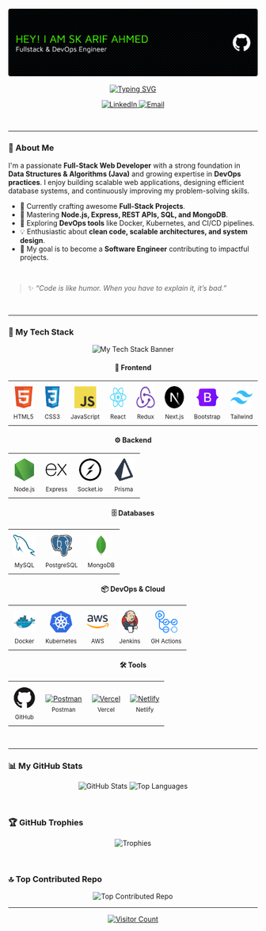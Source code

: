 <p align="center">
  <img src="./github-header-banner.png" alt="Header Banner">
</p>

<p align="center">
  <a href="https://git.io/typing-svg"><img src="https://readme-typing-svg.herokuapp.com?font=Fira+Code&size=28&pause=1000&color=61DAFB&center=true&vCenter=true&width=435&lines=Hi+there%2C+I'm+Sk+Arif+Ahmed+%F0%9F%91%8B;A+passionate+Full-Stack+Developer;A+Java+%26+DSA+Enthusiast;A+lifelong+learner." alt="Typing SVG"></a>
</p>

<p align="center">
  <a href="https://linkedin.com/in/skarifahmed" target="_blank">
    <img src="https://img.shields.io/badge/LinkedIn-%230077B5.svg?style=for-the-badge&logo=linkedin&logoColor=white" alt="LinkedIn">
  </a>
  <a href="mailto:skarifahmedofficial@gmail.com" target="_blank">
    <img src="https://img.shields.io/badge/Email-D14836?style=for-the-badge&logo=gmail&logoColor=white" alt="Email">
  </a>
</p>

<br>

---

### 💫 About Me

I'm a passionate **Full-Stack Web Developer** with a strong foundation in **Data Structures & Algorithms (Java)** and growing expertise in **DevOps practices**. I enjoy building scalable web applications, designing efficient database systems, and continuously improving my problem-solving skills.

- 🔭 Currently crafting awesome **Full-Stack Projects**.
- 🌱 Mastering **Node.js, Express, REST APIs, SQL, and MongoDB**.
- 🚀 Exploring **DevOps tools** like Docker, Kubernetes, and CI/CD pipelines.
- 💡 Enthusiastic about **clean code, scalable architectures, and system design**.
- 🎯 My goal is to become a **Software Engineer** contributing to impactful projects.

<br>

> ✨ *“Code is like humor. When you have to explain it, it’s bad.”*

<br>

---

### 🚀 My Tech Stack

<p align="center">
  <img src="https://i.imgur.com/gK2a5kP.png" alt="My Tech Stack Banner">
</p>

<div align="center">

<h4>🎨 Frontend</h4>
<table align="center">
  <tr align="center">
    <td align="center" style="padding: 10px;">
      <a href="https://developer.mozilla.org/en-US/docs/Web/HTML" target="_blank">
        <img src="https://raw.githubusercontent.com/devicons/devicon/master/icons/html5/html5-original.svg" width="45" height="45" alt="HTML5" />
      </a><br><sub>HTML5</sub>
    </td>
    <td align="center" style="padding: 10px;">
      <a href="https://developer.mozilla.org/en-US/docs/Web/CSS" target="_blank">
        <img src="https://raw.githubusercontent.com/devicons/devicon/master/icons/css3/css3-original.svg" width="45" height="45" alt="CSS3" />
      </a><br><sub>CSS3</sub>
    </td>
    <td align="center" style="padding: 10px;">
      <a href="https://www.javascript.com/" target="_blank">
        <img src="https://raw.githubusercontent.com/devicons/devicon/master/icons/javascript/javascript-original.svg" width="45" height="45" alt="JavaScript" />
      </a><br><sub>JavaScript</sub>
    </td>
    <td align="center" style="padding: 10px;">
      <a href="https://react.dev/" target="_blank">
        <img src="https://raw.githubusercontent.com/devicons/devicon/master/icons/react/react-original.svg" width="45" height="45" alt="React" />
      </a><br><sub>React</sub>
    </td>
    <td align="center" style="padding: 10px;">
      <a href="https://redux.js.org/" target="_blank">
        <img src="https://raw.githubusercontent.com/devicons/devicon/master/icons/redux/redux-original.svg" width="45" height="45" alt="Redux" />
      </a><br><sub>Redux</sub>
    </td>
    <td align="center" style="padding: 10px;">
      <a href="https://nextjs.org/" target="_blank">
        <img src="https://raw.githubusercontent.com/devicons/devicon/master/icons/nextjs/nextjs-original.svg" width="45" height="45" alt="Next.js" style="background-color: white; border-radius: 50%;"/>
      </a><br><sub>Next.js</sub>
    </td>
    <td align="center" style="padding: 10px;">
      <a href="https://getbootstrap.com/" target="_blank">
        <img src="https://raw.githubusercontent.com/devicons/devicon/master/icons/bootstrap/bootstrap-original.svg" width="45" height="45" alt="Bootstrap" />
      </a><br><sub>Bootstrap</sub>
    </td>
    <td align="center" style="padding: 10px;">
      <a href="https://tailwindcss.com/" target="_blank">
        <img src="https://raw.githubusercontent.com/devicons/devicon/master/icons/tailwindcss/tailwindcss-plain.svg" width="45" height="45" alt="Tailwind CSS" />
      </a><br><sub>Tailwind</sub>
    </td>
  </tr>
</table>

<h4>⚙️ Backend</h4>
<table align="center">
  <tr align="center">
    <td align="center" style="padding: 10px;">
      <a href="https://nodejs.org/" target="_blank">
        <img src="https://raw.githubusercontent.com/devicons/devicon/master/icons/nodejs/nodejs-original.svg" width="45" height="45" alt="Node.js" />
      </a><br><sub>Node.js</sub>
    </td>
    <td align="center" style="padding: 10px;">
      <a href="https://expressjs.com/" target="_blank">
        <img src="https://raw.githubusercontent.com/devicons/devicon/master/icons/express/express-original.svg" width="45" height="45" alt="Express" style="background-color: white; border-radius: 50%;"/>
      </a><br><sub>Express</sub>
    </td>
    <td align="center" style="padding: 10px;">
      <a href="https://socket.io/" target="_blank">
        <img src="https://raw.githubusercontent.com/devicons/devicon/master/icons/socketio/socketio-original.svg" width="45" height="45" alt="Socket.io" style="background-color: white; border-radius: 50%;"/>
      </a><br><sub>Socket.io</sub>
    </td>
    <td align="center" style="padding: 10px;">
      <a href="https://www.prisma.io/" target="_blank">
        <img src="https://raw.githubusercontent.com/devicons/devicon/master/icons/prisma/prisma-original.svg" width="45" height="45" alt="Prisma" />
      </a><br><sub>Prisma</sub>
    </td>
  </tr>
</table>

<h4>🗄️ Databases</h4>
<table align="center">
  <tr align="center">
    <td align="center" style="padding: 10px;">
      <a href="https://www.mysql.com/" target="_blank">
        <img src="https://raw.githubusercontent.com/devicons/devicon/master/icons/mysql/mysql-original.svg" width="45" height="45" alt="MySQL" />
      </a><br><sub>MySQL</sub>
    </td>
    <td align="center" style="padding: 10px;">
      <a href="https://www.postgresql.org/" target="_blank">
        <img src="https://raw.githubusercontent.com/devicons/devicon/master/icons/postgresql/postgresql-original.svg" width="45" height="45" alt="PostgreSQL" />
      </a><br><sub>PostgreSQL</sub>
    </td>
    <td align="center" style="padding: 10px;">
      <a href="https://www.mongodb.com/" target="_blank">
        <img src="https://raw.githubusercontent.com/devicons/devicon/master/icons/mongodb/mongodb-original.svg" width="45" height="45" alt="MongoDB" />
      </a><br><sub>MongoDB</sub>
    </td>
  </tr>
</table>

<h4>📦 DevOps & Cloud</h4>
<table align="center">
  <tr align="center">
    <td align="center" style="padding: 10px;">
      <a href="https://www.docker.com/" target="_blank">
        <img src="https://raw.githubusercontent.com/devicons/devicon/master/icons/docker/docker-original.svg" width="45" height="45" alt="Docker" />
      </a><br><sub>Docker</sub>
    </td>
    <td align="center" style="padding: 10px;">
      <a href="https://kubernetes.io/" target="_blank">
        <img src="https://raw.githubusercontent.com/devicons/devicon/master/icons/kubernetes/kubernetes-plain.svg" width="45" height="45" alt="Kubernetes" />
      </a><br><sub>Kubernetes</sub>
    </td>
    <td align="center" style="padding: 10px;">
      <a href="https://aws.amazon.com/" target="_blank">
        <img src="https://raw.githubusercontent.com/devicons/devicon/master/icons/amazonwebservices/amazonwebservices-original.svg" width="45" height="45" alt="AWS" />
      </a><br><sub>AWS</sub>
    </td>
    <td align="center" style="padding: 10px;">
      <a href="https://www.jenkins.io/" target="_blank">
        <img src="https://raw.githubusercontent.com/devicons/devicon/master/icons/jenkins/jenkins-original.svg" width="45" height="45" alt="Jenkins" />
      </a><br><sub>Jenkins</sub>
    </td>
     <td align="center" style="padding: 10px;">
      <a href="https://github.com/features/actions" target="_blank">
        <img src="https://raw.githubusercontent.com/devicons/devicon/master/icons/githubactions/githubactions-original.svg" width="45" height="45" alt="GitHub Actions" />
      </a><br><sub>GH Actions</sub>
    </td>
  </tr>
</table>

<h4>🛠️ Tools</h4>
<table align="center">
  <tr align="center">
    <td align="center" style="padding: 10px;">
      <a href="https://github.com/" target="_blank">
        <img src="https://raw.githubusercontent.com/devicons/devicon/master/icons/github/github-original.svg" width="45" height="45" alt="GitHub" style="background-color: white; border-radius: 50%;" />
      </a><br><sub>GitHub</sub>
    </td>
    <td align="center" style="padding: 10px;">
      <a href="https://www.postman.com/" target="_blank">
        <img src="https://www.vectorlogo.zone/logos/getpostman/getpostman-icon.svg" width="45" height="45" alt="Postman" />
      </a><br><sub>Postman</sub>
    </td>
    <td align="center" style="padding: 10px;">
      <a href="https://vercel.com/" target="_blank">
        <img src="https://www.vectorlogo.zone/logos/vercel/vercel-icon.svg" width="45" height="45" alt="Vercel" />
      </a><br><sub>Vercel</sub>
    </td>
    <td align="center" style="padding: 10px;">
      <a href="https://www.netlify.com/" target="_blank">
        <img src="https://www.vectorlogo.zone/logos/netlify/netlify-icon.svg" width="45" height="45" alt="Netlify" />
      </a><br><sub>Netlify</sub>
    </td>
  </tr>
</table>

</div>

<br>

---

### 📊 My GitHub Stats

<p align="center">
  <img src="https://github-readme-stats.vercel.app/api?username=Arif1258&show_icons=true&locale=en&theme=vision-friendly-dark&hide_border=true&bg_color=0d1117" alt="GitHub Stats" />
  <img src="https://github-readme-stats.vercel.app/api/top-langs?username=Arif1258&layout=compact&langs_count=7&theme=vision-friendly-dark&hide_border=true&bg_color=0d1117" alt="Top Languages" />
</p>

<br>

### 🏆 GitHub Trophies

<p align="center">
  <img src="https://github-profile-trophy.vercel.app/?username=Arif1258&theme=radical&no-frame=true&no-bg=true&margin-w=4" alt="Trophies">
</p>

<br>

### 🔝 Top Contributed Repo

<p align="center">
  <img src="https://github-contributor-stats.vercel.app/api?username=Arif1258&limit=5&theme=dark&combine_all_yearly_contributions=true" alt="Top Contributed Repo">
</p>

---

<p align="center">
  <a href="https://visitcount.itsvg.in">
    <img src="https://visitcount.itsvg.in/api?id=Arif1258&icon=0&color=0" alt="Visitor Count">
  </a>
</p>
